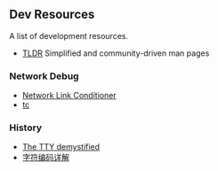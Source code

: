 ## Dev Resources
A list of development resources.

- [TLDR](https://github.com/tldr-pages/tldr) Simplified and community-driven man pages

### Network Debug
- [Network Link Conditioner](http://nshipster.com/network-link-conditioner/)
- [tc](http://lartc.org/manpages/tc.txt)

### History
- [The TTY demystified](http://www.linusakesson.net/programming/tty/index.php)
- [字符编码详解](https://www.crifan.com/files/doc/docbook/char_encoding/release/html/char_encoding.html#tbl.bom_table)
